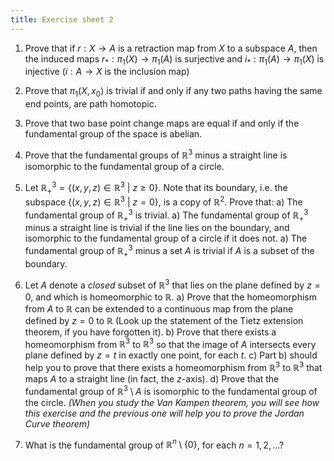 ```yaml
---
title: Exercise sheet 2
---
```


1. Prove that if $r : X \to A$ is a retraction map from $X$ to a subspace $A$, then the induced maps $r_*: \pi_1(X) \to \pi_1(A)$ is surjective and $i_* : \pi_1(A) \to \pi_1(X)$ is injective ($i: A \to X$ is the inclusion map)

2.  Prove that $\pi_1(X, x_0)$ is trivial if and only if any two paths having the same end points, are path homotopic.

3. Prove that two base point change maps are equal if and only if the fundamental group of the space is abelian.

4. Prove that the fundamental groups of $\mathbb{R}^3$ minus a straight line is isomorphic to the fundamental group of a circle.

5. Let $\mathbb{R}^3_+ = \{(x, y, z) \in \mathbb{R}^3 \ |\ z\geq 0\}$. Note that its boundary, i.e. the subspace  $\{(x, y, z) \in \mathbb{R}^3 \ |\ z = 0\}$, is a copy of $\mathbb{R}^2$. Prove that:
	a) The fundamental group  of $\mathbb{R}^3_+$ is trivial.
	a) The fundamental group  of $\mathbb{R}^3_+$ minus a straight line is trivial if the line lies on the boundary, and isomorphic to the fundamental group of a circle if it does not.
	a) The fundamental group  of $\mathbb{R}^3_+$ minus a set $A$ is trivial if $A$ is a subset of the boundary.
	
	
6. Let $A$ denote a *closed* subset of $\mathbb{R}^3$ that lies on the plane defined by $z=0$, and which is homeomorphic to $\mathbb{R}$. 
	a) Prove that the homeomorphism from $A$ to $\mathbb{R}$ can be extended to a continuous map from the plane defined by $z=0$ to $\mathbb{R}$ (Look up the statement of the Tietz extension theorem, if you have forgotten it).
	b) Prove that there exists a homeomorphism from $\mathbb{R}^3$ to $\mathbb{R}^3$ so that the image of $A$ intersects every plane defined by $z=t$ in exactly one point, for each $t$.
	c) Part b) should help you to prove that there exists a homeomorphism from $\mathbb{R}^3$ to $\mathbb{R}^3$ that maps $A$ to a straight line (in fact, the $z$-axis).
	d) Prove that the fundamental group of $\mathbb{R}^3\setminus A$ is isomorphic to the fundamental group of the circle.
	*(When you study the Van Kampen theorem, you will see how this exercise and the previous one will help you to prove the Jordan Curve theorem)*


7. What is the fundamental group of $\mathbb{R}^n\setminus \{0\}$, for each $n = 1, 2, \ldots$?
